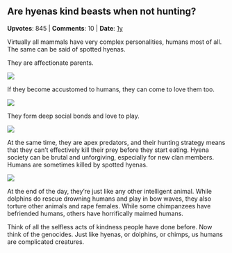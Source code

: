 ## Are hyenas kind beasts when not hunting?
    
**Upvotes**: 845 | **Comments**: 10 | **Date**: [1y](https://www.quora.com/Are-hyenas-kind-beasts-when-not-hunting/answer/Gary-Meaney)

Virtually all mammals have very complex personalities, humans most of all. The same can be said of spotted hyenas.

They are affectionate parents.

![](https://qph.fs.quoracdn.net/main-qimg-ff00b50be2a898cb5a26e50f9a915382-lq)

If they become accustomed to humans, they can come to love them too.

![](https://qph.fs.quoracdn.net/main-qimg-5ab229e7372a11ebdc761c99ea8c1d5b-lq)

They form deep social bonds and love to play.

![](https://qph.fs.quoracdn.net/main-qimg-c52391b08c18063bb3c03a0ab8542c6f-lq)

At the same time, they are apex predators, and their hunting strategy means that they can’t effectively kill their prey before they start eating. Hyena society can be brutal and unforgiving, especially for new clan members. Humans are sometimes killed by spotted hyenas.

![](https://qph.fs.quoracdn.net/main-qimg-f5d357f98bb81644ac692ca320d99dc8)

At the end of the day, they’re just like any other intelligent animal. While dolphins do rescue drowning humans and play in bow waves, they also torture other animals and rape females. While some chimpanzees have befriended humans, others have horrifically maimed humans.

Think of all the selfless acts of kindness people have done before. Now think of the genocides. Just like hyenas, or dolphins, or chimps, us humans are complicated creatures.


